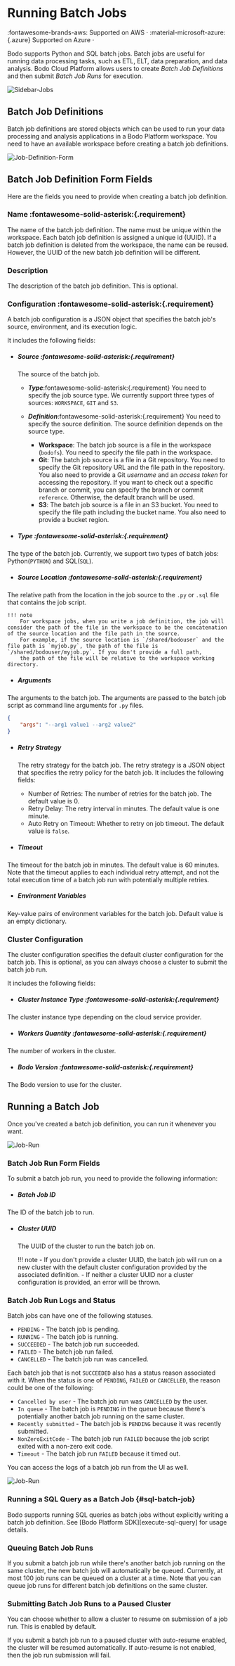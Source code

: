 # Running Batch Jobs

:fontawesome-brands-aws: Supported on AWS ·
:material-microsoft-azure:{.azure} Supported on Azure ·

Bodo supports Python and SQL batch jobs. Batch jobs are useful for running data processing tasks, such as ETL, ELT, data preparation, and data analysis.
Bodo Cloud Platform allows users to create _Batch Job Definitions_ and then submit _Batch Job Runs_ for execution.

![Sidebar-Jobs](../../platform2-screenshots/side-jobs.png#center)

## Batch Job Definitions

Batch job definitions are stored objects which can be used to run your data processing and analysis applications in a Bodo Platform workspace.
You need to have an available workspace before creating a batch job definitions.

![Job-Definition-Form](../../platform2-gifs/workspace-job-def.gif#center)

## Batch Job Definition Form Fields

Here are the fields you need to provide when creating a batch job definition.

### Name :fontawesome-solid-asterisk:{.requirement}

The name of the batch job definition. The name must be unique within the workspace. Each batch job definition is assigned a unique id (UUID).
If a batch job definition is deleted from the workspace, the name can be reused. However, the UUID of the new batch job definition will be different.

### Description

The description of the batch job definition. This is optional.

### Configuration :fontawesome-solid-asterisk:{.requirement}

A batch job configuration is a JSON object that specifies the batch job's source, environment, and its execution logic.

It includes the following fields:

- ##### Source :fontawesome-solid-asterisk:{.requirement}

  The source of the batch job.

  - ***Type***:fontawesome-solid-asterisk:{.requirement} You need to specify the job source type. We currently support three types of sources: `WORKSPACE`, `GIT` and `S3`.

  - ***Definition***:fontawesome-solid-asterisk:{.requirement} You need to specify the source definition. The source definition depends on the source type.

    - **Workspace**: The batch job source is a file in the workspace (`bodofs`). You need to specify the file path in the workspace.
    - **Git**: The batch job source is a file in a Git repository. You need to specify the Git repository URL and the file path in the repository.
      You also need to provide a Git *username* and an *access token* for accessing the repository. If you want to check out a specific
      branch or commit, you can specify the branch or commit `reference`. Otherwise, the default branch will be used.
    - **S3**: The batch job source is a file in an S3 bucket. You need to specify the file path including the bucket name. You also need to provide a bucket region.

- ##### Type :fontawesome-solid-asterisk:{.requirement}

The type of the batch job. Currently, we support two types of batch jobs: Python(`PYTHON`) and SQL(`SQL`).

- ##### Source Location :fontawesome-solid-asterisk:{.requirement}

The relative path from the location in the job source to the `.py` or `.sql` file that contains the job script.

```
!!! note
    For workspace jobs, when you write a job definition, the job will consider the path of the file in the workspace to be the concatenation of the source location and the file path in the source.
    For example, if the source location is `/shared/bodouser` and the file path is `myjob.py`, the path of the file is `/shared/bodouser/myjob.py`. If you don't provide a full path,
    the path of the file will be relative to the workspace working directory. 
```

- ##### Arguments

The arguments to the batch job. The arguments are passed to the batch job script as command line arguments for `.py` files.

```json title="Example arguments"
{
    "args": "--arg1 value1 --arg2 value2"
}
```

- ##### Retry Strategy

  The retry strategy for the batch job. The retry strategy is a JSON object that specifies the retry policy for the batch job. It includes the following fields:

  - Number of Retries: The number of retries for the batch job. The default value is 0.
  - Retry Delay: The retry interval in minutes. The default value is one minute.
  - Auto Retry on Timeout: Whether to retry on job timeout. The default value is `false`.

- ##### Timeout

The timeout for the batch job in minutes. The default value is 60 minutes.
Note that the timeout applies to each individual retry attempt, and not the total execution time of a batch job run
with potentially multiple retries.

- ##### Environment Variables

Key-value pairs of environment variables for the batch job. Default value is an empty dictionary.

### Cluster Configuration

The cluster configuration specifies the default cluster configuration for the batch job. This is optional, as you can always choose a cluster to submit the batch job run.

It includes the following fields:

- ##### Cluster Instance Type :fontawesome-solid-asterisk:{.requirement}

The cluster instance type depending on the cloud service provider.

- ##### Workers Quantity :fontawesome-solid-asterisk:{.requirement}

The number of workers in the cluster.

- ##### Bodo Version :fontawesome-solid-asterisk:{.requirement}

The Bodo version to use for the cluster.

## Running a Batch Job

Once you've created a batch job definition, you can run it whenever you want.

![Job-Run](../../platform2-gifs/job-run.gif#center)

### Batch Job Run Form Fields

To submit a batch job run, you need to provide the following information:

- ##### Batch Job ID

The ID of the batch job to run.

- ##### Cluster UUID

  The UUID of the cluster to run the batch job on.

  !!! note
  \- If you don't provide a cluster UUID, the batch job will run on a new cluster with the default cluster configuration provided by the associated definition.
  \- If neither a cluster UUID nor a cluster configuration is provided, an error will be thrown.

### Batch Job Run Logs and Status

Batch jobs can have one of the following statuses.

- `PENDING` - The batch job is pending.
- `RUNNING` - The batch job is running.
- `SUCCEEDED` - The batch job run succeeded.
- `FAILED` - The batch job run failed.
- `CANCELLED` - The batch job run was cancelled.

Each batch job that is not `SUCCEEDED` also has a status reason associated with it. When the status is one of `PENDING`, `FAILED` or `CANCELLED`, the reason could be one of the following:

- `Cancelled by user` - The batch job run was `CANCELLED` by the user.
- `In queue` - The batch job is `PENDING` in the queue because there's potentially another batch job running on the same cluster.
- `Recently submitted` - The batch job is `PENDING` because it was recently submitted.
- `NonZeroExitCode` - The batch job run `FAILED` because the job script exited with a non-zero exit code.
- `Timeout` - The batch job run `FAILED` because it timed out.

You can access the logs of a batch job run from the UI as well.

![Job-Run](../../platform2-gifs/job-run-logs.gif#center)

### Running a SQL Query as a Batch Job {#sql-batch-job}

Bodo supports running SQL queries as batch jobs without explicitly writing a batch job definition.
See [Bodo Platform SDK][execute-sql-query] for usage details.

### Queuing Batch Job Runs

If you submit a batch job run while there's another batch job running on the same cluster,
the new batch job will automatically be queued. Currently, at most 100 job runs can be queued on a cluster at a time.
Note that you can queue job runs for different batch job definitions on the same cluster.

### Submitting Batch Job Runs to a Paused Cluster

You can choose whether to allow a cluster to resume on submission of a job run. This is enabled by default.

If you submit a batch job run to a paused cluster with auto-resume enabled,
the cluster will be resumed automatically. If auto-resume is not enabled, then the job run submission will fail.
